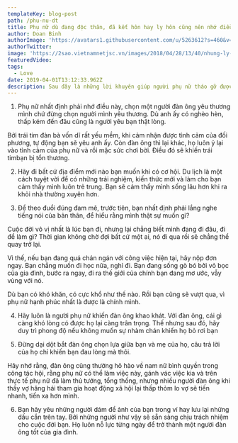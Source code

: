 ```yaml
---
templateKey: blog-post
path: /phu-nu-dt
title: Phụ nữ dù đang độc thân, đã kết hôn hay ly hôn cũng nên nhớ điều này để cả đời không âu lo
author: Doan Binh
authorImage: 'https://avatars1.githubusercontent.com/u/5263612?s=460&v=4'
authorTwitter: 
image: 'https://2sao.vietnamnetjsc.vn/images/2018/04/28/13/40/nhung-ly-do-khong-nen-lay-chong-dieu-so-14-khien-ai-cung-phai-gat-gu-cong-nhan-7-ngon-ngu-co-the-giup-gay-thien-cam-voi-nguoi-doi-01.jpg'
featuredVideo: 
tags:
  - Love
date: 2019-04-01T13:12:33.962Z
description: Sau đây là những lời khuyên giúp người phụ nữ tháo gỡ được những nút thắt trong lòng mình.
---
```


1. Phụ nữ nhất định phải nhớ điều này, chọn một người đàn ông yêu thương mình chứ đừng chọn người mình yêu thương. Dù anh ấy có nghèo hèn, thấp kém đến đâu cũng là người yêu bạn thật lòng.

Bởi trái tim đàn bà vốn dĩ rất yếu mềm, khi cảm nhận được tình cảm của đối phương, tự động bạn sẽ yêu anh ấy. Còn đàn ông thì lại khác, họ luôn ỷ lại vào tình cảm của phụ nữ và rồi mặc sức chơi bời. Điều đó sẽ khiến trái timbạn bị tổn thương. 

2. Hãy đi bất cứ địa điểm mới nào bạn muốn khi có cơ hội. Du lịch là một cách tuyệt vời để có những trải nghiệm, kiến thức mới và làm cho bạn cảm thấy mình luôn trẻ trung. Bạn sẽ cảm thấy mình sống lâu hơn khi ra khỏi nhà thường xuyên hơn.

3. Để theo đuổi đúng đam mê, trước tiên, bạn nhất định phải lắng nghe tiếng nói của bản thân, để hiểu rằng mình thật sự muốn gì?

Cuộc đời vô vị nhất là lúc bạn đi, nhưng lại chẳng biết mình đang đi đâu, đi để làm gì? Thời gian không chờ đợi bất cứ một ai, nó đi qua rồi sẽ chẳng thể quay trở lại.

Vì thế, nếu bạn đang quá chán ngán với công việc hiện tại, hãy nộp đơn ngay. Bạn chẳng muốn đi học nữa, nghỉ đi. Bạn đang sống gò bó bởi vỏ bọc của gia đình, bước ra ngay, đi ra thế giới của chính bạn đang mơ ước, vẫy vùng với nó.

Dù bạn có khó khăn, có cực khổ như thế nào. Rồi bạn cũng sẽ vượt qua, vì phụ nữ hạnh phúc nhất là được là chính mình.

4. Hãy luôn là người phụ nữ khiến đàn ông khao khát. Với đàn ông, cái gì càng khó lòng có được họ lại càng trân trọng. Thế nhưng sau đó, hãy duy trì phong độ nếu không muốn sự nhàm chán khiến họ bỏ rơi bạn

5. Đừng dại dột bắt đàn ông chọn lựa giữa bạn và mẹ của họ, câu trả lời của họ chỉ khiến bạn đau lòng mà thôi.

Hãy nhớ rằng, đàn ông cũng thường hô hào về nam nữ bình quyền trong công tác hội, rằng phụ nữ có thể làm việc này, gánh vác việc kia và trên thực tế phụ nữ đã làm thủ tướng, tổng thống, nhưng nhiều người đàn ông khi thấy vợ hăng hái tham gia hoạt động xã hội lại thấp thỏm lo vợ sẽ tiến nhanh, tiến xa hơn mình.

6. Bạn hãy yêu những người dám để ảnh của bạn trong ví hay lưu lại những dấu cắn trên tay. Bởi những người như vậy sẽ sẵn sàng chịu trách nhiệm cho cuộc đời bạn. Họ luôn nỗ lực từng ngày để trở thành một người đàn ông tốt của gia đình.